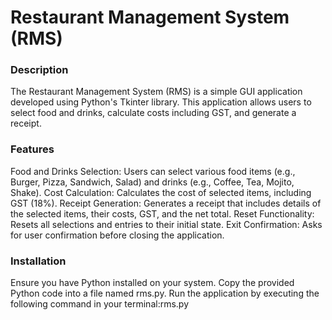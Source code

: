 # Restaurant Management System (RMS)

### Description
The Restaurant Management System (RMS) is a simple GUI application developed using Python's Tkinter library. This application allows users to select food and drinks, calculate costs including GST, and generate a receipt.

### Features
Food and Drinks Selection: Users can select various food items (e.g., Burger, Pizza, Sandwich, Salad) and drinks (e.g., Coffee, Tea, Mojito, Shake).
Cost Calculation: Calculates the cost of selected items, including GST (18%).
Receipt Generation: Generates a receipt that includes details of the selected items, their costs, GST, and the net total.
Reset Functionality: Resets all selections and entries to their initial state.
Exit Confirmation: Asks for user confirmation before closing the application.

### Installation
Ensure you have Python installed on your system.
Copy the provided Python code into a file named rms.py.
Run the application by executing the following command in your terminal:rms.py
